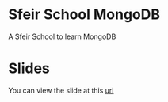 # Sfeir School MongoDB

A Sfeir School to learn MongoDB

# Slides

You can view the slide at this [url](https://sfeir-open-source.github.io/sfeir-school-mongodb/)

